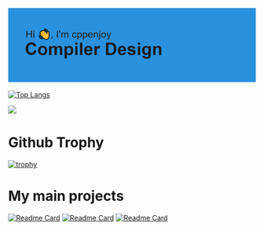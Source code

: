 <img src="https://github.com/cppenjoy/cppenjoy/blob/main/header.png" alt="">

[![Top Langs](https://github-readme-stats.vercel.app/api/top-langs/?username=cppenjoy&layout=compact)](https://github.com/anuraghazra/github-readme-stats)

![](https://github-profile-summary-cards.vercel.app/api/cards/profile-details?username=cppenjoy)

# Github Trophy

[![trophy](https://github-profile-trophy.vercel.app/?username=cppenjoy)](https://github.com/ryo-ma/github-profile-trophy)

# My main projects

[![Readme Card](https://github-readme-stats.vercel.app/api/pin/?username=cppenjoy&repo=tinycc23)](https://github.com/cppenjoy/tinycc23)
[![Readme Card](https://github-readme-stats.vercel.app/api/pin/?username=cppenjoy&repo=ctc-compiler)](https://github.com/cppenjoy/ctc-compiler)
[![Readme Card](https://github-readme-stats.vercel.app/api/pin/?username=cppenjoy&repo=qlang)](https://github.com/cppenjoy/qlang)
